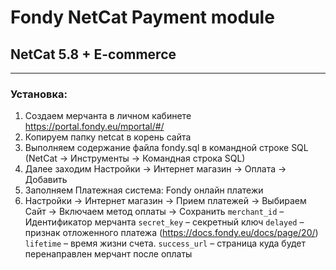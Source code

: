 # Fondy NetCat Payment module

## NetCat 5.8 + E-commerce
----
### Установка:

1. Создаем мерчанта в личном кабинете https://portal.fondy.eu/mportal/#/
2. Копируем папку netcat в корень сайта
3. Выполняем содержание файла fondy.sql в командной строке SQL (NetCat -> Инструменты -> Командная строка SQL)
4. Далее заходим Настройки -> Интернет магазин -> Оплата -> Добавить
5. Заполняем Платежная система: Fondy онлайн платежи
6. Настройки -> Интернет магазин -> Прием платежей -> Выбираем Сайт -> Включаем метод оплаты -> Сохранить
    `merchant_id` – Идентификатор мерчанта
    `secret_key` – секретный ключ
    `delayed` – признак отложенного платежа (https://docs.fondy.eu/docs/page/20/)
    `lifetime` – время жизни счета.
    `success_url` – страница куда будет перенаправлен мерчант после оплаты